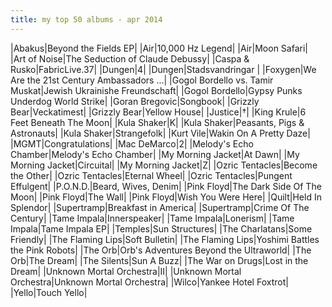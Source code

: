 ```yaml
---
title: my top 50 albums - apr 2014
---
```


|Abakus|Beyond the Fields EP|
|Air|10,000 Hz Legend|
|Air|Moon Safari|
|Art of Noise|The Seduction of Claude Debussy|
|Caspa & Rusko|FabricLive.37|
|Dungen|4|
|Dungen|Stadsvandringar |
|Foxygen|We Are the 21st Century Ambassadors ...|
|Gogol Bordello vs. Tamir Muskat|Jewish Ukrainishe Freundschaft|
|Gogol Bordello|Gypsy Punks Underdog World Strike|
|Goran Bregovic|Songbook|
|Grizzly Bear|Veckatimest|
|Grizzly Bear|Yellow House|
|Justice|†|
|King Krule|6 Feet Beneath The Moon|
|Kula Shaker|K|
|Kula Shaker|Peasants, Pigs & Astronauts|
|Kula Shaker|Strangefolk|
|Kurt Vile|Wakin On A Pretty Daze|
|MGMT|Congratulations|
|Mac DeMarco|2|
|Melody's Echo Chamber|Melody's Echo Chamber|
|My Morning Jacket|At Dawn|
|My Morning Jacket|Circuital|
|My Morning Jacket|Z|
|Ozric Tentacles|Become the Other|
|Ozric Tentacles|Eternal Wheel|
|Ozric Tentacles|Pungent Effulgent|
|P.O.N.D.|Beard, Wives, Denim|
|Pink Floyd|The Dark Side Of The Moon|
|Pink Floyd|The Wall|
|Pink Floyd|Wish You Were Here|
|Quilt|Held In Splendor|
|Supertramp|Breakfast in America|
|Supertramp|Crime Of The Century|
|Tame Impala|Innerspeaker|
|Tame Impala|Lonerism|
|Tame Impala|Tame Impala EP|
|Temples|Sun Structures|
|The Charlatans|Some Friendly|
|The Flaming Lips|Soft Bulletin|
|The Flaming Lips|Yoshimi Battles the Pink Robots|
|The Orb|Orb's Adventures Beyond the Ultraworld|
|The Orb|The Dream|
|The Silents|Sun A Buzz|
|The War on Drugs|Lost in the Dream|
|Unknown Mortal Orchestra|II|
|Unknown Mortal Orchestra|Unknown Mortal Orchestra|
|Wilco|Yankee Hotel Foxtrot|
|Yello|Touch Yello|

